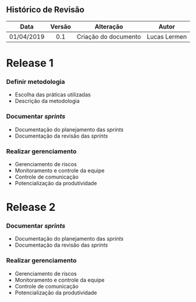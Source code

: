 ## Histórico de Revisão

|    Data    | Versão |                             Alteração                             |                    Autor                    |
|:----------:|:------:|:-----------------------------------------------------------------:|:-------------------------------------------:|
| 01/04/2019 |   0.1  | Criação do documento |                Lucas Lermen                |


# Release 1

### Definir metodologia
  - Escolha das práticas utilizadas
  - Descrição da metodologia

### Documentar <i>sprints</i>
  - Documentação do planejamento das <i>sprints</i>
  - Documentação da revisão das <i>sprints</i>

### Realizar gerenciamento
- Gerenciamento de riscos
- Monitoramento e controle da equipe
 - Controle de comunicação
- Potencialização da produtividade

# Release 2

### Documentar <i>sprints</i>
  - Documentação do planejamento das <i>sprints</i>
  - Documentação da revisão das <i>sprints</i>

### Realizar gerenciamento
- Gerenciamento de riscos
- Monitoramento e controle da equipe
- Controle de comunicação
- Potencialização da produtividade


